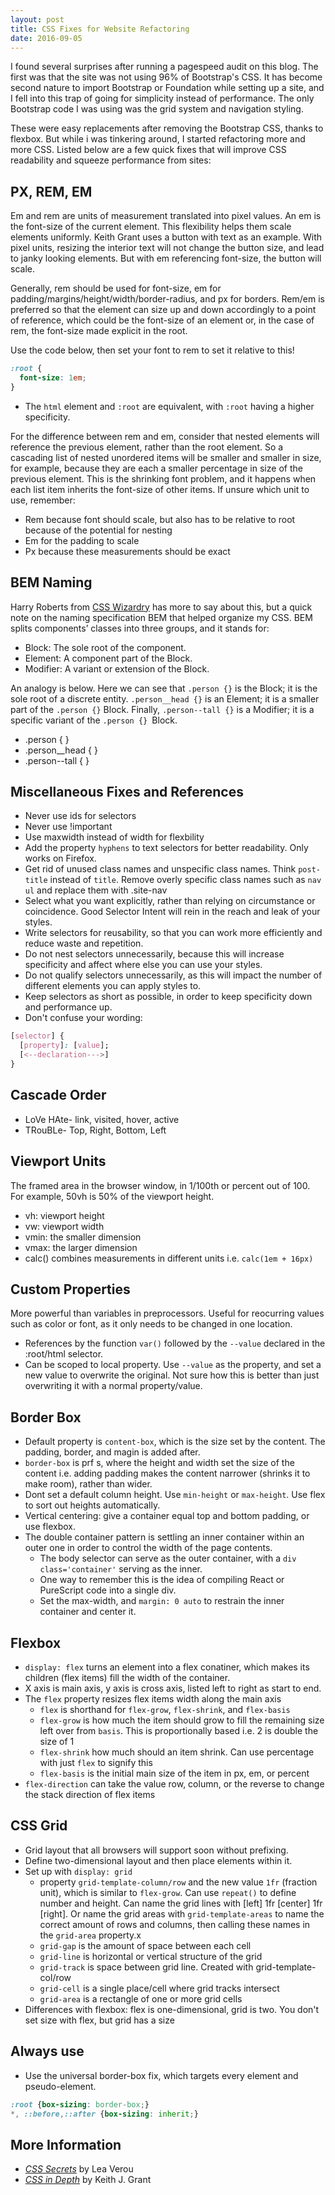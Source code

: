 ```yaml
---
layout: post
title: CSS Fixes for Website Refactoring
date: 2016-09-05
---
```

I found several surprises after running a pagespeed audit on this blog. The first was that  the site was not using 96% of Bootstrap's CSS. It has become second nature to import Bootstrap or Foundation while setting up a site, and I fell into this trap of going for simplicity instead of performance. The only Bootstrap code I was using was the grid system and navigation styling.

These were easy replacements after removing the Bootstrap CSS, thanks to flexbox. But while i was tinkering around, I started refactoring more and more CSS. Listed below are a few quick fixes that will improve CSS readability and squeeze performance from sites:

## PX, REM, EM
Em and rem are units of measurement translated into pixel values. An em is the font-size of the current element. This flexibility helps them scale elements uniformly. Keith Grant uses a button with text as an example. With pixel units, resizing the interior text will not change the button size, and lead to janky looking elements. But with em referencing font-size, the button will scale.

Generally, rem should be used for font-size, em for padding/margins/height/width/border-radius, and px for borders. Rem/em is preferred so that the element can size up and down accordingly to a point of reference, which could be the font-size of an element or, in the case of rem, the font-size made explicit in the root. 

Use the code below, then set your font to rem to set it relative to this!
```css
:root {
  font-size: 1em;
}
```

- The `html` element and `:root` are equivalent, with `:root` having a higher specificity.

For the difference between rem and em, consider that nested elements will reference the previous element, rather than the root element. So a cascading list of nested unordered items will be smaller and smaller in size, for example, because they are each a smaller percentage in size of  the previous element. This is the shrinking font problem, and it happens when each list item inherits the font-size of other items. If unsure which unit to use, remember:
- Rem because font should scale, but also has to be relative to root because of the potential for nesting
- Em for the padding to scale
- Px because these measurements should be exact

## BEM Naming
Harry Roberts from [CSS Wizardry](http://csswizardry.com/) has more to say about this, but a quick note on the naming specification BEM that helped organize my CSS. BEM splits components’ classes into three groups, and it stands for:
- Block: The sole root of the component.
- Element: A component part of the Block.
- Modifier: A variant or extension of the Block.

An analogy is below. Here we can see that `.person {}` is the Block; it is the sole root of a discrete entity. `.person__head {}` is an Element; it is a smaller part of the `.person {}` Block. Finally, `.person--tall {}` is a Modifier; it is a specific variant of the `.person {} `Block.

- .person { }
- .person__head { }
- .person--tall { }

## Miscellaneous Fixes and References
- Never use ids for selectors
- Never use !important
- Use maxwidth instead of width for flexbility
- Add the property `hyphens` to text selectors for better readability. Only works on Firefox.
- Get rid of unused class names and unspecific class names. Think `post-title` instead of `title`. Remove overly specific class names such as `nav ul` and replace them with .site-nav
- Select what you want explicitly, rather than relying on circumstance or coincidence. Good Selector Intent will rein in the reach and leak of your styles.
- Write selectors for reusability, so that you can work more efficiently and reduce waste and repetition.
- Do not nest selectors unnecessarily, because this will increase specificity and affect where else you can use your styles.
- Do not qualify selectors unnecessarily, as this will impact the number of different elements you can apply styles to.
- Keep selectors as short as possible, in order to keep specificity down and performance up.
- Don't confuse your wording:
```css
[selector] {
  [property]: [value];
  [<--declaration--->]
}
```

## Cascade Order
- LoVe HAte- link, visited, hover, active
- TRouBLe- Top, Right, Bottom, Left

## Viewport Units
The framed area in the browser window, in 1/100th or percent out of 100. For example, 50vh is 50% of the viewport height.
- vh: viewport height
- vw: viewport width
- vmin: the smaller dimension
- vmax: the larger dimension
- calc() combines measurements in different units i.e. `calc(1em + 16px)`

## Custom Properties
More powerful than variables in preprocessors. Useful for reocurring values such as color or font, as it only needs to be changed in one location.
- References by the function `var()` followed by the `--value` declared in the :root/html selector.
- Can be scoped to local property. Use `--value` as the property, and set a new value to overwrite the original. Not sure how this is better than just overwriting it with a normal property/value.

## Border Box
- Default property is `content-box`, which is the size set by the content. The padding, border, and magin is added after.
- `border-box` is prf s, where the height and width set the size of the content i.e. adding padding makes the content narrower (shrinks it to make room), rather than wider.
- Dont set a default column height. Use `min-height` or `max-height`. Use flex to sort out heights automatically.
- Vertical centering: give a container equal top and bottom padding, or use flexbox.
- The double container pattern is settling an inner container within an outer one in order to control the width of the page contents.
  - The body selector can serve as the outer container, with a `div class='container'` serving as the inner. 
  - One way to remember this is the idea of compiling React or PureScript code into a single div.
  - Set the max-width, and `margin: 0 auto` to restrain the inner container and center it.

## Flexbox

- `display: flex` turns an element into a flex conatiner, which makes its children (flex items) fill the width of the container.
- X axis is main axis, y axis is cross axis, listed left to right as start to end.
- The `flex` property resizes flex items width along the main axis
  - `flex` is shorthand for `flex-grow`, `flex-shrink`, and `flex-basis`
  - `flex-grow` is how much the item should grow to fill the remaining size left over from `basis`. This is proportionally based i.e. 2 is double the size of 1
  - `flex-shrink` how much should an item shrink. Can use percentage with just `flex` to signify this
  - `flex-basis` is the initial main size of the item in px, em, or percent
- `flex-direction` can take the value row, column, or the reverse to change the stack direction of flex items

## CSS Grid
- Grid layout that all browsers will support soon without prefixing.
- Define two-dimensional layout and then place elements within it.
- Set up with `display: grid`
  - property `grid-template-column/row` and the new value `1fr` (fraction unit), which is similar to `flex-grow`. Can use `repeat()` to define number and height. Can name the grid lines with [left] 1fr [center] 1fr [right]. Or name the grid areas with `grid-template-areas` to name the correct amount of rows and columns, then calling these names in the `grid-area` property.x
  - `grid-gap` is the amount of space between each cell
  - `grid-line` is horizontal or vertical structure of the grid
  - `grid-track` is space between grid line. Created with grid-template-col/row
  - `grid-cell` is a single place/cell where grid tracks intersect
  - `grid-area` is a rectangle of one or more grid cells
- Differences with flexbox: flex is one-dimensional, grid is two. You don't set size with flex, but grid has a size

## Always use

- Use the universal border-box fix, which targets every element and pseudo-element.

```css
:root {box-sizing: border-box;}
*, ::before,::after {box-sizing: inherit;}
```

## More Information

- [*CSS Secrets*](http://lea.verou.me/) by Lea Verou
- [*CSS in Depth*](https://www.manning.com/books/css-in-depth) by Keith J. Grant